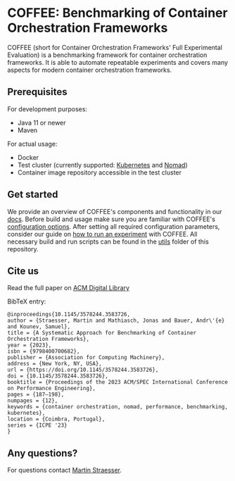 # COFFEE: Benchmarking of Container Orchestration Frameworks

COFFEE (short for Container Orchestration Frameworks' Full Experimental Evaluation) is a benchmarking framework for
container orchestration frameworks. It is able to automate repeatable experiments and covers
many aspects for modern container orchestration frameworks.

## Prerequisites

For development purposes:

- Java 11 or newer
- Maven

For actual usage:

- Docker
- Test cluster (currently supported: [Kubernetes](https://kubernetes.io/) and [Nomad](https://www.nomadproject.io/))
- Container image repository accessible in the test cluster

## Get started

We provide an overview of COFFEE's components and functionality in our [docs](https://github.com/DescartesResearch/COFFEE/blob/main/docs/overview.md). Before build and usage make sure you are familiar with COFFEE's [configuration options](https://github.com/DescartesResearch/COFFEE/blob/main/docs/configuration.md). After setting all required configuration parameters, consider our guide on [how to run an experiment](https://github.com/DescartesResearch/COFFEE/blob/main/docs/runExperiment.md) with COFFEE. All necessary build and run scripts can be found in the [utils](https://github.com/DescartesResearch/COFFEE/tree/main/utils) folder of this repository.

## Cite us

Read the full paper on [ACM Digital Library](https://dl.acm.org/doi/10.1145/3578244.3583726)

BibTeX entry:

```
@inproceedings{10.1145/3578244.3583726,
author = {Straesser, Martin and Mathiasch, Jonas and Bauer, Andr\'{e} and Kounev, Samuel},
title = {A Systematic Approach for Benchmarking of Container Orchestration Frameworks},
year = {2023},
isbn = {9798400700682},
publisher = {Association for Computing Machinery},
address = {New York, NY, USA},
url = {https://doi.org/10.1145/3578244.3583726},
doi = {10.1145/3578244.3583726},
booktitle = {Proceedings of the 2023 ACM/SPEC International Conference on Performance Engineering},
pages = {187–198},
numpages = {12},
keywords = {container orchestration, nomad, performance, benchmarking, kubernetes},
location = {Coimbra, Portugal},
series = {ICPE '23}
} 
```

## Any questions?

For questions contact [Martin Straesser](https://se.informatik.uni-wuerzburg.de/software-engineering-group/staff/martin-straesser/).
